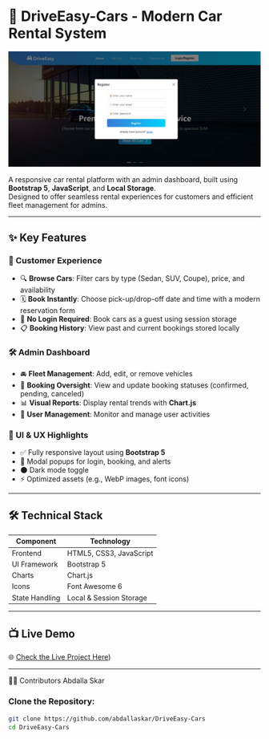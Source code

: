 # 🚗 DriveEasy-Cars - Modern Car Rental System

![Project Screenshot](./ScreenShoot/Screenshot3.jpg) <!-- Replace with your actual image path -->

A responsive car rental platform with an admin dashboard, built using **Bootstrap 5**, **JavaScript**, and **Local Storage**.  
Designed to offer seamless rental experiences for customers and efficient fleet management for admins.

---

## ✨ Key Features

### 👥 Customer Experience
- 🔍 **Browse Cars**: Filter cars by type (Sedan, SUV, Coupe), price, and availability
- 🗓️ **Book Instantly**: Choose pick-up/drop-off date and time with a modern reservation form
- 🚫 **No Login Required**: Book cars as a guest using session storage
- 📋 **Booking History**: View past and current bookings stored locally

### 🛠️ Admin Dashboard
- 🚘 **Fleet Management**: Add, edit, or remove vehicles
- 📅 **Booking Oversight**: View and update booking statuses (confirmed, pending, canceled)
- 📊 **Visual Reports**: Display rental trends with **Chart.js**
- 👤 **User Management**: Monitor and manage user activities

### 🎨 UI & UX Highlights
- ✅ Fully responsive layout using **Bootstrap 5**
- 💬 Modal popups for login, booking, and alerts
- 🌑 Dark mode toggle
- ⚡ Optimized assets (e.g., WebP images, font icons)

---

## 🛠️ Technical Stack

| Component        | Technology                |
|------------------|---------------------------|
| Frontend         | HTML5, CSS3, JavaScript   |
| UI Framework     | Bootstrap 5               |
| Charts           | Chart.js                  |
| Icons            | Font Awesome 6            |
| State Handling   | Local & Session Storage   |

---

## 📺 Live Demo

🌐 [Check the Live Project Here](https://abdallaskar.github.io/DriveEasy-Cars/)) <!-- Replace with your actual link -->

---
🧑‍💻 Contributors
   Abdalla Skar 


### Clone the Repository:
```bash
git clone https://github.com/abdallaskar/DriveEasy-Cars
cd DriveEasy-Cars
